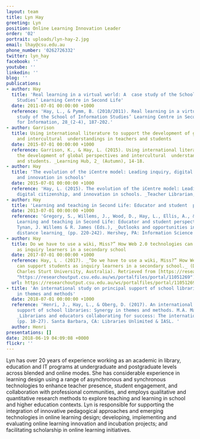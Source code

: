 ```yaml
---
layout: team
title: Lyn Hay
greeting: Lyn
position: Online Learning Innovation Leader
order: '02'
portrait: uploads/lyn-hay-2.jpg
email: lhay@csu.edu.au
phone_number: '0262726332'
twitter: lyn_hay
facebook: ''
youtube: ''
linkedin: ''
blog: ''
publications:
- author: Hay
  title: 'Real learning in a virtual world: A  case study of the School of Information
    Studies’ Learning Centre in Second Life'
  date: 2011-07-01 00:00:00 +1000
  reference: 'Hay, L., & Pymm, B. (2010/2011). Real learning in a virtual world: A  case
    study of the School of Information Studies’ Learning Centre in Second Life.  _Education
    for Information, 28_(2-4), 187-202.'
- author: Garrison
  title: Using international literature to support the development of global perspectives
    and intercultural  understandings in teachers and students
  date: 2015-07-01 00:00:00 +1000
  reference: Garrison, K., & Hay, L. (2015). Using international literature to support
    the development of global perspectives and intercultural  understandings in teachers
    and students. _Learning Hub, 2_ (Autumn), 14-18.
- author: Hay
  title: 'The evolution of the iCentre model: Leading inquiry, digital citizenship,
    and innovation in schools'
  date: 2015-07-01 00:00:00 +1000
  reference: 'Hay, L. (2015). The evolution of the iCentre model: Leading inquiry,
    digital citizenship, and innovation in schools. _Teacher Librarian, 42_(4), 15-19.'
- author: Hay
  title: 'Learning and teaching in Second Life: Educator and student  perspectives'
  date: 2013-07-01 00:00:00 +1000
  reference: 'Gregory, S., Willems, J., Wood, D., Hay, L., Ellis, A., & Jacka, L.  (2013).
    Learning and teaching in Second Life: Educator and student perspectives. In B.
    Tynan, J. Willems & R. James (Eds.), _Outlooks and opportunities in blended and
    distance learning_ (pp. 220-242). Hershey, PA: Information Science (IGI Global).'
- author: Hay
  title: Do we have to use a wiki, Miss?” How Web 2.0 technologies can support students
    as inquiry learners in a secondary school
  date: 2017-07-01 00:00:00 +1000
  reference: Hay, L . (2017). _“Do we have to use a wiki, Miss?” How Web 2.0 technologies
    can support students as inquiry learners in a secondary school._ (Doctoral dissertation,
    Charles Sturt University, Australia). Retrieved from [https://researchoutput.csu.edu.au/ws/portalfiles/portal/11051269](https://researchoutput.csu.edu.au/ws/portalfiles/portal/11051269
    "https://researchoutput.csu.edu.au/ws/portalfiles/portal/11051269")
  url: https://researchoutput.csu.edu.au/ws/portalfiles/portal/11051269
- title: 'An international study on principal support of school libraries: Synergy
    in themes and methods'
  date: 2018-07-01 00:00:00 +1000
  reference: 'Henri, J., Hay, L., & Oberg, D. (2017). An international study on principal
    support of school libraries: Synergy in themes and methods. M.A. Mardis (Ed.),
    _Librarians and educators collaborating for success: The international perspective,_
    (pp. 10-27). Santa Barbara, CA: Libraries Unlimited & IASL. '
  author: Henri
presentations: []
date: 2018-06-19 04:09:08 +0000
flickr: ''
---
```


Lyn has over 20 years of experience working as an academic in library, education and IT programs at undergraduate and postgraduate levels across blended and online modes. She has considerable experience in learning design using a range of asynchronous and synchronous technologies to enhance teacher presence, student engagement, and collaboration with professional communities, and employs qualitative and quantitative research methods to explore teaching and learning in school and higher education contexts. Lyn is responsible for supporting the integration of innovative pedagogical approaches and emerging technologies in online learning design; developing, implementing and evaluating online learning innovation and incubation projects; and facilitating scholarship in online learning initiatives.
